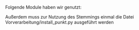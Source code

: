Folgende Module haben wir genutzt:



Außerdem muss zur Nutzung des Stemmings einmal die Datei Vorverarbeitung/install_punkt.py
ausgeführt werden